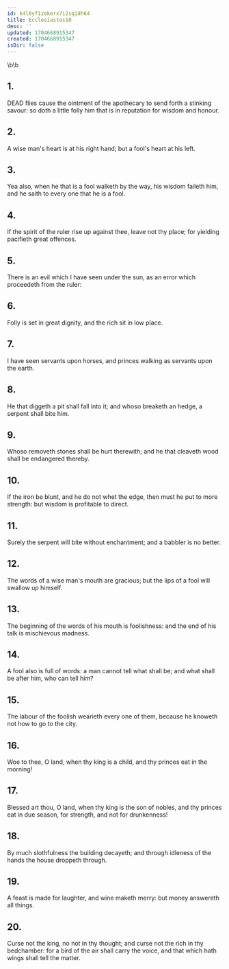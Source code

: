 ```yaml
---
id: k4l6yf1zekerx7i2sqi8h64
title: Ecclesiastes10
desc: ''
updated: 1704668915347
created: 1704668915347
isDir: false
---
```

\b\b
## 1.
DEAD flies cause the ointment of the apothecary to send forth a stinking savour: so doth a little folly him that is in reputation for wisdom and honour.
## 2.
A wise man's heart is at his right hand; but a fool's heart at his left.
## 3.
Yea also, when he that is a fool walketh by the way, his wisdom faileth him, and he saith to every one that he is a fool.
## 4.
If the spirit of the ruler rise up against thee, leave not thy place; for yielding pacifieth great offences.
## 5.
There is an evil which I have seen under the sun, as an error which proceedeth from the ruler:
## 6.
Folly is set in great dignity, and the rich sit in low place.
## 7.
I have seen servants upon horses, and princes walking as servants upon the earth.
## 8.
He that diggeth a pit shall fall into it; and whoso breaketh an hedge, a serpent shall bite him.
## 9.
Whoso removeth stones shall be hurt therewith; and he that cleaveth wood shall be endangered thereby.
## 10.
If the iron be blunt, and he do not whet the edge, then must he put to more strength: but wisdom is profitable to direct.
## 11.
Surely the serpent will bite without enchantment; and a babbler is no better.
## 12.
The words of a wise man's mouth are gracious; but the lips of a fool will swallow up himself.
## 13.
The beginning of the words of his mouth is foolishness: and the end of his talk is mischievous madness.
## 14.
A fool also is full of words: a man cannot tell what shall be; and what shall be after him, who can tell him?
## 15.
The labour of the foolish wearieth every one of them, because he knoweth not how to go to the city.
## 16.
Woe to thee, O land, when thy king is a child, and thy princes eat in the morning!
## 17.
Blessed art thou, O land, when thy king is the son of nobles, and thy princes eat in due season, for strength, and not for drunkenness!
## 18.
By much slothfulness the building decayeth; and through idleness of the hands the house droppeth through.
## 19.
A feast is made for laughter, and wine maketh merry: but money answereth all things.
## 20.
Curse not the king, no not in thy thought; and curse not the rich in thy bedchamber: for a bird of the air shall carry the voice, and that which hath wings shall tell the matter.

